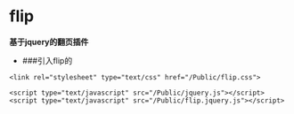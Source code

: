 # flip
**基于jquery的翻页插件**

- ###引入flip的
```
<link rel="stylesheet" type="text/css" href="/Public/flip.css">

<script type="text/javascript" src="/Public/jquery.js"></script>
<script type="text/javascript" src="/Public/flip.jquery.js"></script>
```
